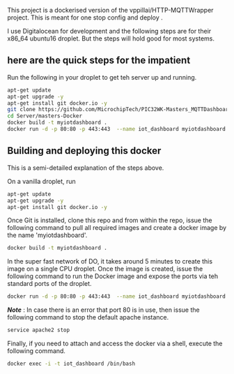 This project is a dockerised version of the vppillai/HTTP-MQTTWrapper project. This is meant for one stop config and deploy .

I use Digitalocean for development and the following steps are for their x86_64 ubuntu16 droplet. But the steps will hold good for most systems. 

## here are the quick steps for the impatient

Run the following in your droplet to get teh server up and running.

```bash
apt-get update
apt-get upgrade -y
apt-get install git docker.io -y
git clone https://github.com/MicrochipTech/PIC32WK-Masters_MQTTDashboard.git
cd Server/masters-Docker
docker build -t myiotdashboard .
docker run -d -p 80:80 -p 443:443  --name iot_dashboard myiotdashboard
```

## Building and deploying this docker

This is a semi-detailed explanation of the steps above. 


On a vanilla droplet, run

```bash
apt-get update
apt-get upgrade -y
apt-get install git docker.io -y
```

Once Git is installed, clone this repo and from within the repo, issue the following command to pull all required images and create a docker image by the name 'myiotdashboard'. 

```bash
docker build -t myiotdashboard .
```

In the super fast network of DO, it takes around 5 minutes to create this image on a single CPU droplet. Once the image is created, issue the following command to run the Docker image and expose the ports via teh standard ports of the droplet. 

```bash
docker run -d -p 80:80 -p 443:443  --name iot_dashboard myiotdashboard 
```

***Note*** : In case there is an error that port 80 is in use, then issue the following command to stop the default apache instance. 

```bash
service apache2 stop
```

Finally, if you need to attach and access the docker via a shell, execute the following command. 

```bash
docker exec -i -t iot_dashboard /bin/bash
```



